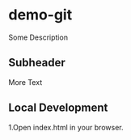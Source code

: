 # demo-git

Some Description

## Subheader

More Text

## Local Development

1.Open index.html in your browser.
